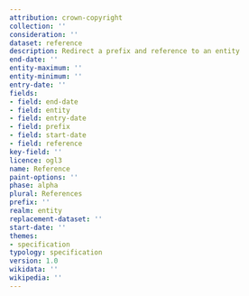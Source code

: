 ```yaml
---
attribution: crown-copyright
collection: ''
consideration: ''
dataset: reference
description: Redirect a prefix and reference to an entity
end-date: ''
entity-maximum: ''
entity-minimum: ''
entry-date: ''
fields:
- field: end-date
- field: entity
- field: entry-date
- field: prefix
- field: start-date
- field: reference
key-field: ''
licence: ogl3
name: Reference
paint-options: ''
phase: alpha
plural: References
prefix: ''
realm: entity
replacement-dataset: ''
start-date: ''
themes:
- specification
typology: specification
version: 1.0
wikidata: ''
wikipedia: ''
---
```

